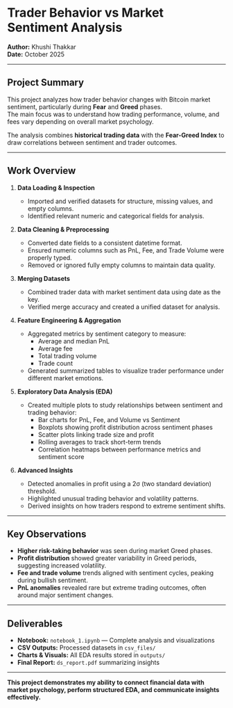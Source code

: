 # Trader Behavior vs Market Sentiment Analysis

**Author:** Khushi Thakkar  
**Date:** October 2025  

---

## Project Summary
This project analyzes how trader behavior changes with Bitcoin market sentiment, particularly during **Fear** and **Greed** phases.  
The main focus was to understand how trading performance, volume, and fees vary depending on overall market psychology.

The analysis combines **historical trading data** with the **Fear-Greed Index** to draw correlations between sentiment and trader outcomes.

---

## Work Overview
1. **Data Loading & Inspection**  
   - Imported and verified datasets for structure, missing values, and empty columns.  
   - Identified relevant numeric and categorical fields for analysis.

2. **Data Cleaning & Preprocessing**  
   - Converted date fields to a consistent datetime format.  
   - Ensured numeric columns such as PnL, Fee, and Trade Volume were properly typed.  
   - Removed or ignored fully empty columns to maintain data quality.

3. **Merging Datasets**  
   - Combined trader data with market sentiment data using date as the key.  
   - Verified merge accuracy and created a unified dataset for analysis.

4. **Feature Engineering & Aggregation**  
   - Aggregated metrics by sentiment category to measure:  
     - Average and median PnL  
     - Average fee  
     - Total trading volume  
     - Trade count  
   - Generated summarized tables to visualize trader performance under different market emotions.

5. **Exploratory Data Analysis (EDA)**  
   - Created multiple plots to study relationships between sentiment and trading behavior:  
     - Bar charts for PnL, Fee, and Volume vs Sentiment  
     - Boxplots showing profit distribution across sentiment phases  
     - Scatter plots linking trade size and profit  
     - Rolling averages to track short-term trends  
     - Correlation heatmaps between performance metrics and sentiment score  

6. **Advanced Insights**  
   - Detected anomalies in profit using a 2σ (two standard deviation) threshold.  
   - Highlighted unusual trading behavior and volatility patterns.  
   - Derived insights on how traders respond to extreme sentiment shifts.

---

## Key Observations
- **Higher risk-taking behavior** was seen during market Greed phases.  
- **Profit distribution** showed greater variability in Greed periods, suggesting increased volatility.  
- **Fee and trade volume** trends aligned with sentiment cycles, peaking during bullish sentiment.  
- **PnL anomalies** revealed rare but extreme trading outcomes, often around major sentiment changes.

---

## Deliverables
- **Notebook:** `notebook_1.ipynb` — Complete analysis and visualizations  
- **CSV Outputs:** Processed datasets in `csv_files/`  
- **Charts & Visuals:** All EDA results stored in `outputs/`  
- **Final Report:** `ds_report.pdf` summarizing insights  

---

**This project demonstrates my ability to connect financial data with market psychology, perform structured EDA, and communicate insights effectively.**
